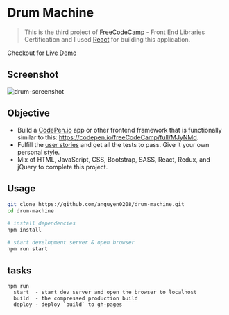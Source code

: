 # Drum Machine

> This is the third project of [FreeCodeCamp](https://learn.freecodecamp.org/front-end-libraries/front-end-libraries-projects/build-a-drum-machine/) -  Front End Libraries Certification and I used [React](https://github.com/facebook/create-react-app) for building this application.

Checkout for [Live Demo](https://anguyen0208.github.io/fcc-drum-machine/)

## Screenshot

![drum-screenshot](https://github.com/anguyen0208/Project-Screenshots/blob/master/FCC-Drum-Machine.png)

## Objective

- Build a [CodePen.io](https://codepen.io) app or other frontend framework that is functionally similar to this: <https://codepen.io/freeCodeCamp/full/MJyNMd>.
- Fulfill the [user stories](https://www.freecodecamp.org/learn/front-end-libraries/front-end-libraries-projects/build-a-drum-machine) and get all the tests to pass. Give it your own personal style.
- Mix of HTML, JavaScript, CSS, Bootstrap, SASS, React, Redux, and jQuery to complete this project.

## Usage

```sh
git clone https://github.com/anguyen0208/drum-machine.git
cd drum-machine

# install dependencies
npm install

# start development server & open browser
npm run start
```

## tasks

```
npm run
  start  - start dev server and open the browser to localhost
  build  - the compressed production build
  deploy - deploy `build` to gh-pages
```
